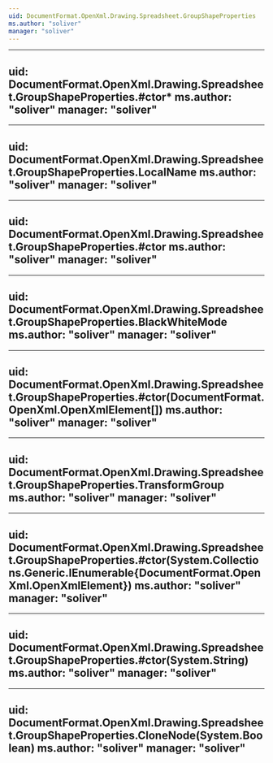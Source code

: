 ```yaml
---
uid: DocumentFormat.OpenXml.Drawing.Spreadsheet.GroupShapeProperties
ms.author: "soliver"
manager: "soliver"
---
```


---
uid: DocumentFormat.OpenXml.Drawing.Spreadsheet.GroupShapeProperties.#ctor*
ms.author: "soliver"
manager: "soliver"
---

---
uid: DocumentFormat.OpenXml.Drawing.Spreadsheet.GroupShapeProperties.LocalName
ms.author: "soliver"
manager: "soliver"
---

---
uid: DocumentFormat.OpenXml.Drawing.Spreadsheet.GroupShapeProperties.#ctor
ms.author: "soliver"
manager: "soliver"
---

---
uid: DocumentFormat.OpenXml.Drawing.Spreadsheet.GroupShapeProperties.BlackWhiteMode
ms.author: "soliver"
manager: "soliver"
---

---
uid: DocumentFormat.OpenXml.Drawing.Spreadsheet.GroupShapeProperties.#ctor(DocumentFormat.OpenXml.OpenXmlElement[])
ms.author: "soliver"
manager: "soliver"
---

---
uid: DocumentFormat.OpenXml.Drawing.Spreadsheet.GroupShapeProperties.TransformGroup
ms.author: "soliver"
manager: "soliver"
---

---
uid: DocumentFormat.OpenXml.Drawing.Spreadsheet.GroupShapeProperties.#ctor(System.Collections.Generic.IEnumerable{DocumentFormat.OpenXml.OpenXmlElement})
ms.author: "soliver"
manager: "soliver"
---

---
uid: DocumentFormat.OpenXml.Drawing.Spreadsheet.GroupShapeProperties.#ctor(System.String)
ms.author: "soliver"
manager: "soliver"
---

---
uid: DocumentFormat.OpenXml.Drawing.Spreadsheet.GroupShapeProperties.CloneNode(System.Boolean)
ms.author: "soliver"
manager: "soliver"
---
